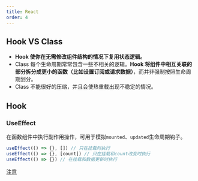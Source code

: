 ```yaml
---
title: React
order: 4
---
```


## Hook VS Class

- **Hook 使你在无需修改组件结构的情况下复用状态逻辑。**
- Class 每个生命周期常常包含一些不相关的逻辑。**Hook 将组件中相互关联的部分拆分成更小的函数（比如设置订阅或请求数据）**，而并非强制按照生命周期划分。
- Class 不能很好的压缩，并且会使热重载出现不稳定的情况。

## Hook

### UseEffect

在函数组件中执行副作用操作，可用于模拟`mounted`、`updated`生命周期钩子。

```js
useEffect(() => {}, []) // 只在挂载时执行
useEffect(() => {}, [count]) // 只在挂载和count改变时执行
useEffect(() => {}) // 在挂载和数据更新时执行
```

[注意](https://zhuanlan.zhihu.com/p/84697185)

<!-- TODO: https://fettblog.eu/typescript-react-why-i-dont-use-react-fc/ -->
